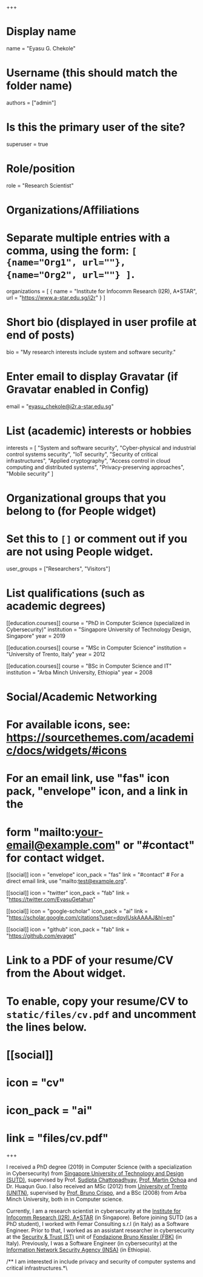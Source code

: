 +++
# Display name
name = "Eyasu G. Chekole"

# Username (this should match the folder name)
authors = ["admin"]

# Is this the primary user of the site?
superuser = true

# Role/position
role = "Research Scientist"

# Organizations/Affiliations
#   Separate multiple entries with a comma, using the form: `[ {name="Org1", url=""}, {name="Org2", url=""} ]`.
organizations = [ { name = "Institute for Infocomm Research (I2R), A*STAR", url = "https://www.a-star.edu.sg/i2r" } ]

# Short bio (displayed in user profile at end of posts)
bio = "My research interests include system and software security."

# Enter email to display Gravatar (if Gravatar enabled in Config)
email = "eyasu_chekole@i2r.a-star.edu.sg"

# List (academic) interests or hobbies
interests = [
  "System and software security",
  "Cyber-physical and industrial control systems security",
  "IoT security",
  "Security of critical infrastructures",
  "Applied cryptography",
  "Access control in cloud computing and distributed systems",
  "Privacy-preserving approaches",
  "Mobile security"
]

# Organizational groups that you belong to (for People widget)
#   Set this to `[]` or comment out if you are not using People widget.
user_groups = ["Researchers", "Visitors"]

# List qualifications (such as academic degrees)
[[education.courses]]
  course = "PhD in Computer Science (specialized in Cybersecurity)"
  institution = "Singapore University of Technology Design, Singapore"
  year = 2019

[[education.courses]]
  course = "MSc in Computer Science"
  institution = "University of Trento, Italy"
  year = 2012

[[education.courses]]
  course = "BSc in Computer Science and IT"
  institution = "Arba Minch University, Ethiopia"
  year = 2008

# Social/Academic Networking
# For available icons, see: https://sourcethemes.com/academic/docs/widgets/#icons
#   For an email link, use "fas" icon pack, "envelope" icon, and a link in the
#   form "mailto:your-email@example.com" or "#contact" for contact widget.

[[social]]
  icon = "envelope"
  icon_pack = "fas"
  link = "#contact"  # For a direct email link, use "mailto:test@example.org".

[[social]]
  icon = "twitter"
  icon_pack = "fab"
  link = "https://twitter.com/EyasuGetahun"

[[social]]
  icon = "google-scholar"
  icon_pack = "ai"
  link = "https://scholar.google.com/citations?user=dqyIUskAAAAJ&hl=en"

[[social]]
  icon = "github"
  icon_pack = "fab"
  link = "https://github.com/eyaget"

# Link to a PDF of your resume/CV from the About widget.
# To enable, copy your resume/CV to `static/files/cv.pdf` and uncomment the lines below.
# [[social]]
#   icon = "cv"
#   icon_pack = "ai"
#   link = "files/cv.pdf"

+++

I received a PhD degree (2019) in Computer Science (with a specialization in Cybersecurity) from [Singapore University of Technology and Design (SUTD)](https://www.sutd.edu.sg/), supervised by Prof. [Sudipta Chattopadhyay](https://sudiptac.bitbucket.io/), [Prof. Martin Ochoa](https://martin-ochoa.github.io/) and Dr. Huaqun Guo. I also received an MSc (2012) from [University of Trento (UNITN)](https://www.unitn.it/en), supervised by [Prof. Bruno Crispo](https://distrinet.cs.kuleuven.be/people/bruno), and a BSc (2008) from Arba Minch University, both in in Computer science. 

Currently, I am a research scientist in cybersecurity at the [Institute for Infocomm Research (I2R), A*STAR](https://www.a-star.edu.sg/i2r) (in Singapore). Before joining SUTD (as a PhD student), I worked with Femar Consulting s.r.l (in Italy) as a Software Engineer. Prior to that, I worked as an assistant researcher in cybersecurity at the [Security \& Trust (ST)](https://st.fbk.eu/) unit of [Fondazione Bruno Kessler (FBK)](https://www.fbk.eu/en/) (in Italy). Previously, I was a Software Engineer (in cybersecurity) at the [Information Network Security Agency (INSA)](https://www.insa.gov.et/) (in Ethiopia). 

/** I am interested in include privacy and security of computer systems and critical infrastructures.*\
